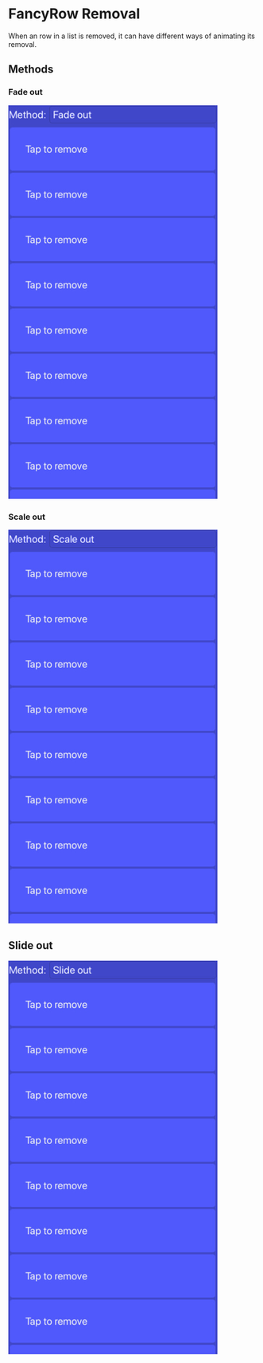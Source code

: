 # FancyRow Removal
When an row in a list is removed, it can have different ways of animating its removal.

## Methods

### Fade out

![FancyRowRemovalIdea](fadeout.gif)

### Scale out

![FancyRowRemovalIdea](scaleout.gif)

## Slide out

![FancyRowRemovalIdea](slideout.gif)
